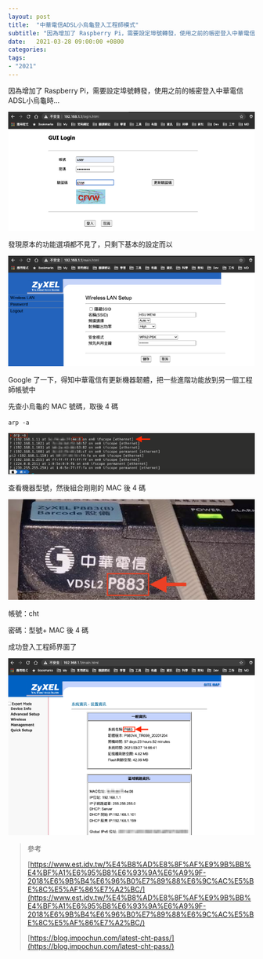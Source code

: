 ```yaml
---
layout: post
title:  "中華電信ADSL小烏龜登入工程師模式"
subtitle: "因為增加了 Raspberry Pi，需要設定埠號轉發，使用之前的帳密登入中華電信ADSL小烏龜時…"
date:   2021-03-28 09:00:00 +0800
categories:
tags:
- "2021"
---
```


因為增加了 Raspberry Pi，需要設定埠號轉發，使用之前的帳密登入中華電信ADSL小烏龜時…

![](/images/medium/1__MYjBY5qbLuscvi15k6taHQ.png)

發現原本的功能選項都不見了，只剩下基本的設定而以

![](/images/medium/1__E1IFCd029N0fbxbOA1sEig.png)

Google 了一下，得知中華電信有更新機器韌體，把一些進階功能放到另一個工程師帳號中

先查小烏龜的 MAC 號碼，取後 4 碼

`arp -a`

![](/images/medium/1__HLNgxSIEXu45a19NT4UBWA.png)

查看機器型號，然後組合剛剛的 MAC 後 4 碼

![](/images/medium/1__TT3Gh1zvfQVTgF6eHrDDyg.png)

帳號：cht

密碼：型號+ MAC 後 4 碼

成功登入工程師界面了

![](/images/medium/1__NlXjTl6z967i9__AOcxAsQw.png)

> 參考
>
> [https://www.est.idv.tw/%E4%B8%AD%E8%8F%AF%E9%9B%BB%E4%BF%A1%E6%95%B8%E6%93%9A%E6%A9%9F-2018%E6%9B%B4%E6%96%B0%E7%89%88%E6%9C%AC%E5%BE%8C%E5%AF%86%E7%A2%BC/](https://www.est.idv.tw/%E4%B8%AD%E8%8F%AF%E9%9B%BB%E4%BF%A1%E6%95%B8%E6%93%9A%E6%A9%9F-2018%E6%9B%B4%E6%96%B0%E7%89%88%E6%9C%AC%E5%BE%8C%E5%AF%86%E7%A2%BC/)
>
> [https://blog.impochun.com/latest-cht-pass/](https://blog.impochun.com/latest-cht-pass/)
